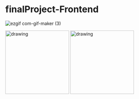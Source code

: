 # finalProject-Frontend

![ezgif com-gif-maker (3)](https://user-images.githubusercontent.com/72072309/211765144-187410b4-de46-41a6-aa83-9683145d7845.gif)

<img src="ezgif com-gif-maker (3)" alt="drawing" width="200"/>
<img src="https://user-images.githubusercontent.com/72072309/211765144-187410b4-de46-41a6-aa83-9683145d7845.gif" alt="drawing" width="200"/>
